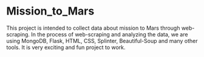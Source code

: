 # Mission_to_Mars
This project is intended to collect data about mission to Mars through web-scraping. In the process of web-scraping and analyzing the data, we are using MongoDB, Flask, HTML, CSS, Splinter, Beautiful-Soup and many other tools.  It is very exciting and fun project to work.
